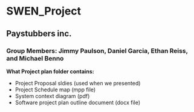 # SWEN_Project
## Paystubbers inc.
### Group Members: Jimmy Paulson, Daniel Garcia, Ethan Reiss, and Michael Benno

**What Project plan folder contains:**
* Project Proposal sldies (used when we presented)
* Project Schedule map (mpp file)
* System context diagram (pdf)
* Software project plan outline document (docx file)
